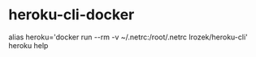 # heroku-cli-docker
alias heroku='docker run --rm -v ~/.netrc:/root/.netrc lrozek/heroku-cli'
heroku help

